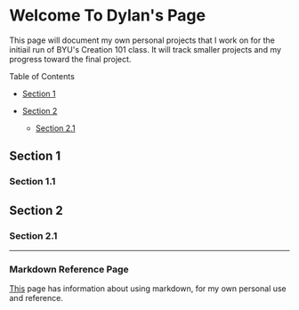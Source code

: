 # Welcome To Dylan's Page
This page will document my own personal projects that I work on for the initiail run of BYU's Creation 101 class.  It will track smaller projects and my progress toward the final project.

Table of Contents

- [Section 1](#section-1)

- [Section 2](#section-2)
    - [Section 2.1](#section-21)


## Section 1

### Section 1.1

## Section 2

### Section 2.1



****
### Markdown Reference Page
[This](markDownRef.md) page has information about using markdown, for my own personal use and reference.